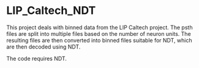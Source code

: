 # LIP_Caltech_NDT

This project deals with binned data from the LIP Caltech project. The psth files are split into multiple files based on the number of neuron units. The resulting files are then converted into binned files suitable for NDT, which are then decoded using NDT.

The code requires NDT.                   
